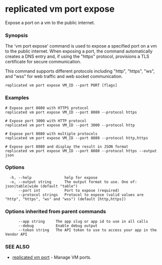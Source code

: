 # replicated vm port expose

Expose a port on a vm to the public internet.

### Synopsis

The 'vm port expose' command is used to expose a specified port on a vm to the public internet. When exposing a port, the command automatically creates a DNS entry and, if using the "https" protocol, provisions a TLS certificate for secure communication.

This command supports different protocols including "http", "https", "ws", and "wss" for web traffic and web socket communication.

```
replicated vm port expose VM_ID --port PORT [flags]
```

### Examples

```
# Expose port 8080 with HTTPS protocol
replicated vm port expose VM_ID --port 8080 --protocol https

# Expose port 3000 with HTTP protocol
replicated vm port expose VM_ID --port 3000 --protocol http

# Expose port 8080 with multiple protocols
replicated vm port expose VM_ID --port 8080 --protocol http,https

# Expose port 8080 and display the result in JSON format
replicated vm port expose VM_ID --port 8080 --protocol https --output json
```

### Options

```
  -h, --help               help for expose
  -o, --output string      The output format to use. One of: json|table|wide (default "table")
      --port int           Port to expose (required)
      --protocol strings   Protocol to expose (valid values are "http", "https", "ws" and "wss") (default [http,https])
```

### Options inherited from parent commands

```
      --app string     The app slug or app id to use in all calls
      --debug          Enable debug output
      --token string   The API token to use to access your app in the Vendor API
```

### SEE ALSO

* [replicated vm port](replicated-cli-vm-port)	 - Manage VM ports.
